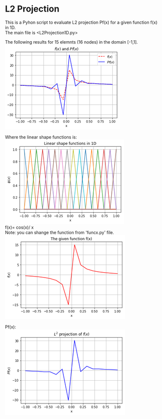 # L2 Projection 

This is  a Pyhon script to evaluate L2 projection Pf(x) for a given function f(x) in 1D.<br />
The main file is <L2Projection1D.py> <br />

The following results for 15 elemnts (16 nodes) in the domain [-1,1]. <br />
![result](/result.png)

Where the linear shape functions is:<br />
![result1](/linshapefuc.png)
<br />
f(x)= cos(x)/ x
<br />
Note: you can shange the function from 'funcx.py' file.<br />
![result2](/fx.png)

Pf(x):<br />
![result3](/pfx.png)
